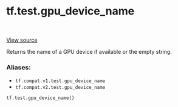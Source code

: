 <div itemscope itemtype="http://developers.google.com/ReferenceObject">
<meta itemprop="name" content="tf.test.gpu_device_name" />
<meta itemprop="path" content="Stable" />
</div>

# tf.test.gpu_device_name

<!-- Insert buttons -->

<table class="tfo-notebook-buttons tfo-api" align="left">
</table>

<a target="_blank" href="/code/stable/tensorflow/python/framework/test_util.py">View source</a>



<!-- Start diff -->
Returns the name of a GPU device if available or the empty string.

### Aliases:

* `tf.compat.v1.test.gpu_device_name`
* `tf.compat.v2.test.gpu_device_name`


``` python
tf.test.gpu_device_name()
```



<!-- Placeholder for "Used in" -->
